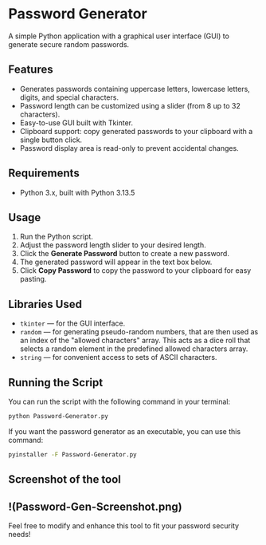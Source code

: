 # Password Generator

A simple Python application with a graphical user interface (GUI) to generate secure random passwords.

## Features

- Generates passwords containing uppercase letters, lowercase letters, digits, and special characters.
- Password length can be customized using a slider (from 8 up to 32 characters).
- Easy-to-use GUI built with Tkinter.
- Clipboard support: copy generated passwords to your clipboard with a single button click.
- Password display area is read-only to prevent accidental changes.

## Requirements

- Python 3.x, built with Python 3.13.5
  
## Usage

1. Run the Python script.
2. Adjust the password length slider to your desired length.
3. Click the **Generate Password** button to create a new password.
4. The generated password will appear in the text box below.
5. Click **Copy Password** to copy the password to your clipboard for easy pasting.

## Libraries Used

- `tkinter` — for the GUI interface.
- `random` — for generating pseudo-random numbers, that are then used as an index of the "allowed characters" array. This acts as a dice roll that selects a random element in the predefined allowed characters array.
- `string` — for convenient access to sets of ASCII characters.

## Running the Script

You can run the script with the following command in your terminal: 
```bash
python Password-Generator.py
```
If you want the password generator as an executable, you can use this command:
```bash
pyinstaller -F Password-Generator.py
```
## Screenshot of the tool
!(Password-Gen-Screenshot.png)
---

Feel free to modify and enhance this tool to fit your password security needs!
